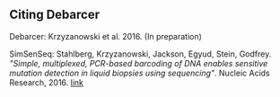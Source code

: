 Citing Debarcer
---------------

Debarcer: Krzyzanowski et al. 2016. (In preparation)

SimSenSeq: Stahlberg, Krzyzanowski, Jackson, Egyud, Stein, Godfrey.
*"Simple, multiplexed, PCR-based barcoding of DNA enables sensitive
mutation detection in liquid biopsies using sequencing"*.
Nucleic Acids Research, 2016. [link](http://nar.oxfordjournals.org/content/early/2016/04/07/nar.gkw224.abstract)

